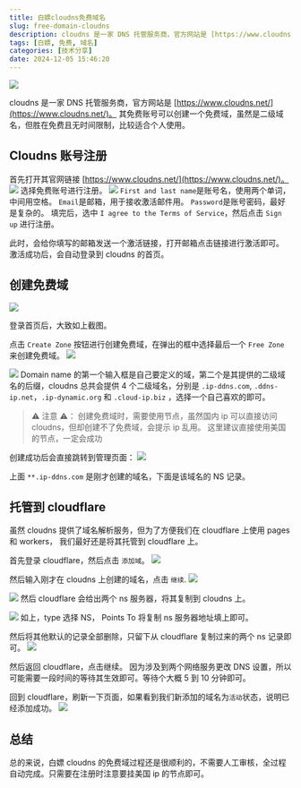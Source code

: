 ```yaml
---
title: 白嫖cloudns免费域名
slug: free-domain-cloudns
description: cloudns 是一家 DNS 托管服务商，官方网站是 [https://www.cloudns.net/](https://www.cloudns.net/)。其免费账号可以创建一个免费域，虽然是二级域名，但胜在免费且无时间限制，比较适合个人使用。
tags: [白嫖, 免费, 域名]
categories: [技术分享]
date: 2024-12-05 15:46:20
---
```


![](https://s2.loli.net/2024/12/05/IvfbsM8YpH2gOan.png)

cloudns 是一家 DNS 托管服务商，官方网站是 [https://www.cloudns.net/](https://www.cloudns.net/)。
其免费账号可以创建一个免费域，虽然是二级域名，但胜在免费且无时间限制，比较适合个人使用。

<!-- more -->

## Cloudns 账号注册

首先打开其官网链接 [https://www.cloudns.net/](https://www.cloudns.net/)。
![](https://s2.loli.net/2024/12/05/6Ie2UCt5wcXBfFA.png)
选择免费账号进行注册。
![](https://s2.loli.net/2024/12/05/FT8bdWG3rkos9gR.png)
`First and last name`是账号名，使用两个单词，中间用空格。
`Email`是邮箱，用于接收激活邮件用。
`Password`是账号密码，最好是复杂的。
填完后，选中 `I agree to the Terms of Service`，然后点击 `Sign up` 进行注册。

此时，会给你填写的邮箱发送一个激活链接，打开邮箱点击链接进行激活即可。
激活成功后，会自动登录到 cloudns 的首页。

## 创建免费域

![](https://s2.loli.net/2024/12/05/lieKz1aVHXx8ZJ6.png)

登录首页后，大致如上截图。

点击 `Create Zone` 按钮进行创建免费域，在弹出的框中选择最后一个 `Free Zone` 来创建免费域。
![](https://s2.loli.net/2024/12/05/uOj1yfSTAhLr6CU.png)

![](https://s2.loli.net/2024/12/05/y8AEQoGBlM1jWcw.png)
Domain name 的第一个输入框是自己要定义的域，第二个是其提供的二级域名的后缀，cloudns 总共会提供 4 个二级域名，分别是 `.ip-ddns.com`, `.ddns-ip.net`，`.ip-dynamic.org` 和 `.cloud-ip.biz` ，选择一个自己喜欢的即可。

> ⚠️ 注意 ⚠️：
> 创建免费域时，需要使用节点，虽然国内 ip 可以直接访问 cloudns，但却创建不了免费域，会提示 ip 乱用。
> 这里建议直接使用美国的节点，一定会成功

创建成功后会直接跳转到管理页面：
![](https://s2.loli.net/2024/12/05/xv8D9HZCJFAgi6m.png)

上面 `**.ip-ddns.com` 是刚才创建的域名，下面是该域名的 NS 记录。

## 托管到 cloudflare

虽然 cloudns 提供了域名解析服务，但为了方便我们在 cloudflare 上使用 pages 和 workers， 我们最好还是将其托管到 cloudflare 上。

首先登录 cloudflare，然后点击 `添加域`。
![](https://s2.loli.net/2024/12/05/9bSzrCxNHvuF2nW.png)

然后输入刚才在 cloudns 上创建的域名，点击 `继续`.
![](https://s2.loli.net/2024/12/05/4hRVIDLOpZQo5rx.png)

![](https://s2.loli.net/2024/12/05/iXNUxzlgoe7vEC3.png)
然后 cloudflare 会给出两个 ns 服务器，将其复制到 cloudns 上。

![](https://s2.loli.net/2024/12/05/N1zyRwXhBscfKqx.png)
如上，type 选择 NS， Points To 将复制 ns 服务器地址填上即可。

然后将其他默认的记录全部删除，只留下从 cloudflare 复制过来的两个 ns 记录即可。
![](https://s2.loli.net/2024/12/05/OWACXTxpmJj2gbV.png)

然后返回 cloudflare，点击继续。
因为涉及到两个网络服务更改 DNS 设置，所以可能需要一段时间的等待其生效即可。等待个大概 5 到 10 分钟即可。

回到 cloudflare，刷新一下页面，如果看到我们新添加的域名为`活动`状态，说明已经添加成功。
![](https://s2.loli.net/2024/12/05/VUKZPXBcvY3y7uC.png)

## 总结

总的来说，白嫖 cloudns 的免费域过程还是很顺利的，不需要人工审核，全过程自动完成。只需要在注册时注意要挂美国 ip 的节点即可。
